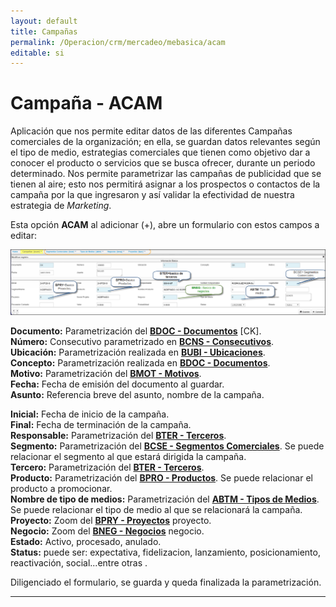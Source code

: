 ```yaml
---
layout: default
title: Campañas
permalink: /Operacion/crm/mercadeo/mebasica/acam
editable: si
---
```


# Campaña - ACAM 

Aplicación que nos permite editar datos de las diferentes Campañas comerciales de la organización; en ella, se guardan datos relevantes según el tipo de medio, estrategias comerciales que tienen como objetivo dar a conocer el producto o servicios que se busca ofrecer, durante un periodo determinado.  Nos permite parametrizar las campañas de publicidad que se tienen al aire; esto nos permitirá asignar a los prospectos o contactos de la campaña por la que ingresaron y así validar la efectividad de nuestra estrategia de _Marketing_.  

Esta opción **ACAM** al adicionar (+), abre un formulario con estos campos a editar:  

![](acam1.png)  

**Documento:**  Parametrización del [**BDOC - Documentos**](http://docs.oasiscom.com/Operacion/common/bsistema/bdoc) [CK].  
**Número:**  Consecutivo parametrizado en [**BCNS - Consecutivos**](http://docs.oasiscom.com/Operacion/common/bsistema/bcns).  
**Ubicación:**  Parametrización realizada en [**BUBI - Ubicaciones**](http://docs.oasiscom.com/Operacion/common/borgan/bubi).  
**Concepto:**  Parametrización realizada en [**BDOC - Documentos**](http://docs.oasiscom.com/Operacion/common/bsistema/bdoc).  
**Motivo:**  Parametrización del [**BMOT - Motivos**](http://docs.oasiscom.com/Operacion/common/bsistema/bdoc).   
**Fecha:**  Fecha de emisión del documento al guardar.  
**Asunto:** Referencia breve del asunto, nombre de la campaña.  

**Inicial:** Fecha de inicio de la campaña.  
**Final:** Fecha de terminación de la campaña.  
**Responsable:** Parametrización del [**BTER - Terceros**](http://docs.oasiscom.com/Operacion/movil/bter).  
**Segmento:** Parametrización del [**BCSE - Segmentos Comerciales**](http://docs.oasiscom.com/Operacion/common/bcomer/bcse).  Se puede relacionar el segmento al que estará dirigida la campaña.  
**Tercero:** Parametrización del [**BTER - Terceros**](http://docs.oasiscom.com/Operacion/movil/bter).  
**Producto:** Parametrización del [**BPRO - Productos**](http://docs.oasiscom.com/Operacion/movil/bpro).  Se puede relacionar el producto a promocionar.  
**Nombre de tipo de medios:**  Parametrización del [**ABTM - Tipos de Medios**](http://docs.oasiscom.com/Operacion/crm/servicio/abasica/abtm).  Se puede relacionar el tipo de medio al que se relacionará la campaña.  
**Proyecto:** Zoom del [**BPRY - Proyectos**](http://docs.oasiscom.com/Operacion/common/bfinan/bpry) proyecto.  
**Negocio:** Zoom del [**BNEG - Negocios**](http://docs.oasiscom.com/Operacion/common/bfinan/bneg) negocio.  
**Estado:** Activo, procesado, anulado.  
**Status:** puede ser: expectativa, fidelizacion, lanzamiento, posicionamiento, reactivación, social...entre otras .  

Diligenciado el formulario, se guarda y queda finalizada la parametrización.  


********





